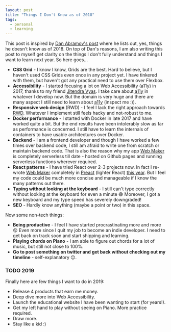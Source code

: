 ```yaml
---
layout: post
title: "Things I Don't Know as of 2018"
tags:
  - personal
  - learning
---
```


This post is inspired by [Dan Abramov's post](https://overreacted.io/things-i-dont-know-as-of-2018/) where he lists out, yes, things he doesn't know as of 2018. On top of Dan's reasons, I am also writing this post to myself get clarity on the things I don't fully understand and things I want to learn next year. So here goes...

- **CSS Grid** - I know I know, Grids are the best. Hard to believe, but I haven't used CSS Grids even once in any project yet. I have tinkered with them, but haven't got any practical need to use them over Flexbox.
- **Accessibility** - I started focusing a lot on Web Accessibility (a11y) in 2017, thanks to my friend [Jitendra Vyas](https://twitter.com/jitendravyas). I take care about <abbr title="Accessibility">a11y</abbr> in whatever I develop now. But the domain is very huge and there are many aspect I still need to learn about <abbr title="Accessibility">a11y</abbr> (inspect me :)).
- **Responsive web design** (RWD) - I feel I lack the right approach towards <abbr title="Responsive web design">RWD</abbr>. Whatever I implement still feels hacky and not-robust to me.
- **Docker performance** - I started with Docker in late 2017 and have worked quite a bit. But the end results have been intolerably slow as far as performance is concerned. I still have to learn the internals of containers to have usable architectures over Docker.
- **Backend** - I am a frontend developer and though I have worked a few times over backend code, I still am afraid to write one from scratch or maintain backend code. That is also the reason why my app [Web Maker](https://webmakerapp.com) is completely serverless till date - hosted on Github pages and running serverless functions wherever required.
- **React patterns** - I have tried React over 2-3 projects now. In fact I re-wrote [Web Maker](https://webmakerapp.com) completely in [Preact](https://preactjs.com/) (lighter React) [this year](https://medium.com/web-maker/web-maker-is-now-in-preact-85af98be8683). But I feel my code could be much more concise and manageable if I know the many patterns out there.
- **Typing without looking at the keyboard** - I still can't type correctly without looking at the keyboard for even a minute 😅 Moreover, I got a new keyboard and my type speed has severely downgraded!
- **SEO** - Hardly know anything (maybe a point or two) in this space.

Now some non-tech things:

- **Being productive** - I feel I have started procrastinating more and more 😛 Even more since I quit my job to become an indie developer. I need to get back on track soon and start shipping and learning.
- **Playing chords on Piano** - I am able to figure out chords for a lot of music, but still not close to 100%.
- **Go to post something on twitter and get back without checking out my timeline** - self-explanatory 😔.

### TODO 2019

Finally here are few things I want to do in 2019:

- Release 4 products that earn me money.
- Deep dive more into Web Accessibility.
- Launch the educational website I have been wanting to start (for years!).
- Get my left hand to play without seeing on Piano. More practice required.
- Draw more.
- Stay like a kid :)
